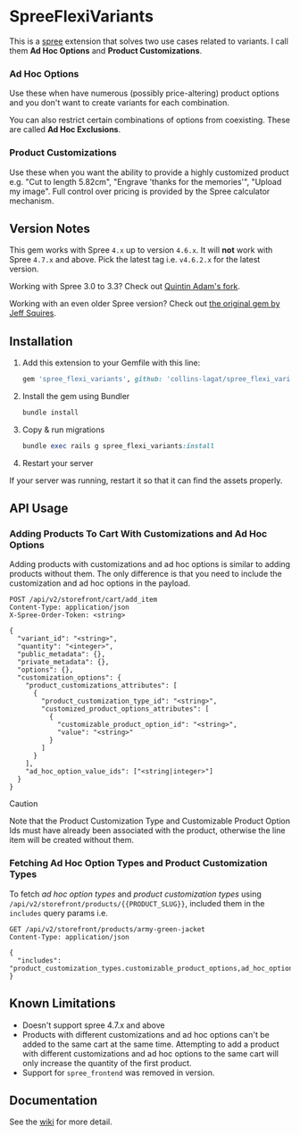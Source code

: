 # SpreeFlexiVariants

This is a [spree](http://spreecommerce.com) extension that solves two use cases related to variants. I call them **Ad Hoc Options** and **Product Customizations**.

### Ad Hoc Options

Use these when have numerous (possibly price-altering) product options and you don't want to create variants for each combination.

You can also restrict certain combinations of options from coexisting. These are called **Ad Hoc Exclusions**.

### Product Customizations

Use these when you want the ability to provide a highly customized product e.g. "Cut to length 5.82cm", "Engrave 'thanks for the memories'", "Upload my image". Full control over pricing is provided by the Spree calculator mechanism.

## Version Notes

This gem works with Spree `4.x` up to version `4.6.x`. It will **not** work with Spree `4.7.x` and above. Pick the latest tag i.e. `v4.6.2.x` for the latest version.

Working with Spree 3.0 to 3.3? Check out [Quintin Adam's fork](https://github.com/QuintinAdam/spree_flexi_variants).

Working with an even older Spree version? Check out [the original gem by Jeff Squires](https://github.com/jsqu99/spree_flexi_variants).

## Installation

1. Add this extension to your Gemfile with this line:

   ```ruby
   gem 'spree_flexi_variants', github: 'collins-lagat/spree_flexi_variants', tag: 'v4.6.2.5'
   ```

2. Install the gem using Bundler

   ```ruby
   bundle install
   ```

3. Copy & run migrations

   ```ruby
   bundle exec rails g spree_flexi_variants:install
   ```

4. Restart your server

If your server was running, restart it so that it can find the assets properly.


## API Usage

### Adding Products To Cart With Customizations and Ad Hoc Options
Adding products with customizations and ad hoc options is similar to adding products without them. The only difference is that you need to include the customization and ad hoc options in the payload.

```http
POST /api/v2/storefront/cart/add_item
Content-Type: application/json
X-Spree-Order-Token: <string>

{
  "variant_id": "<string>",
  "quantity": "<integer>",
  "public_metadata": {},
  "private_metadata": {},
  "options": {},
  "customization_options": {
    "product_customizations_attributes": [
      {
        "product_customization_type_id": "<string>",
        "customized_product_options_attributes": [
          {
            "customizable_product_option_id": "<string>",
            "value": "<string>"
          }
        ]
      }
    ],
    "ad_hoc_option_value_ids": ["<string|integer>"]
  }
}
```
> [!CAUTION]
> Note that the Product Customization Type and Customizable Product Option Ids must have already been associated with the product, otherwise the line item will be created without them.

### Fetching Ad Hoc Option Types and Product Customization Types
To fetch _ad hoc option types_ and _product customization types_ using `/api/v2/storefront/products/{{PRODUCT_SLUG}}`, included them in the `includes` query params i.e.

```http
GET /api/v2/storefront/products/army-green-jacket
Content-Type: application/json

{
  "includes": "product_customization_types.customizable_product_options,ad_hoc_option_types.ad_hoc_option_values"
}
```
## Known Limitations

- Doesn't support spree 4.7.x and above
- Products with different customizations and ad hoc options can't be added to the same cart at the same time. Attempting to add a product with different customizations and ad hoc options to the same cart will only increase the quantity of the first product.
- Support for `spree_frontend` was removed in version.

## Documentation

See the [wiki](https://github.com/jsqu99/spree_flexi_variants/wiki) for more detail.
